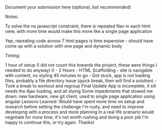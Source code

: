 Document your submission here (optional, but recommended)

Notes:

To solve the no javascript constraint, there is repeated Nav in each html view,
with more time would make this more like a single page application

Yep, repeating code across 7 html pages is time expensive - should have come up with a solution
with one page and dynamic body



Timing:

1 hour of setup (I did not count this towards the project, these were things I needed to do anyway)
0 - 2 Hours - HTML Scaffolding - site is navigable with content, no styling
45 minutes to go - Got stuck, app is not loading files, probably a file directory issue (quick break, then will find a solution)
                 - Took a break to workout and regroup
Final Update
    App is incomplete, it sill needs the Ajax loading, and all stying
    Some impediments that slowed me down: new hardware, new git client, used to single page application using angular
    Lessons Learned:
        Would have spent more time on setup and research before setting the challenge
        I'm rusty, and need to improve developing with a process and more planning
        In a real life scenario would negotiate for more time, it's not worth rushing and doing a poor job
        I'm happy to continue this, or try again. Thanks!
